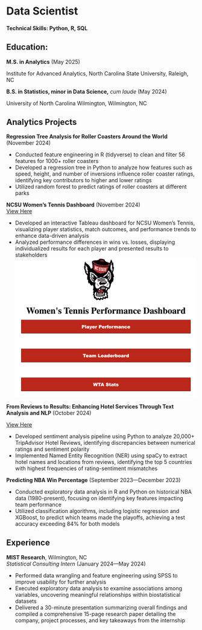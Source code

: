 # Data Scientist

#### Technical Skills: Python, R, SQL

## Education: 

**M.S. in Analytics** (May 2025)

Institute for Advanced Analytics, North Carolina State University, Raleigh, NC

**B.S. in Statistics, minor in Data Science,** *cum laude*	(May 2024)

University of North Carolina Wilmington, Wilmington, NC

## Analytics Projects

**Regression Tree Analysis for Roller Coasters Around the World** (November 2024)  
- Conducted feature engineering in R (tidyverse) to clean and filter 56 features for 1000+ roller coasters
- Developed a regression tree in Python to analyze how features such as speed, height, and number of inversions influence roller coaster ratings, identifying key contributors to higher and lower ratings
- Utilized random forest to predict ratings of roller coasters at different parks

**NCSU Women’s Tennis Dashboard** (November 2024)  
[View Here](https://public.tableau.com/app/profile/brian.cooke4418/viz/Blue10NCSUTennisDashboard_17410399695890/TennisDashboard) 
- Developed an interactive Tableau dashboard for NCSU Women’s Tennis, visualizing player statistics, match outcomes, and performance trends to enhance data-driven analysis  
- Analyzed performance differences in wins vs. losses, displaying individualized results for each player and presented results to stakeholders
![Dashboard Home Page](NCSU%20Women's%20Tennis%20Dashboard.png)

**From Reviews to Results: Enhancing Hotel Services Through Text Analysis and NLP**	(October 2024)

[View Here]([//Users/brian/Downloads/Hotel%20Marketing%20Plan%20XL%20by%20Slidesgo.pptx.pdf](https://docs.google.com/presentation/d/e/2PACX-1vQalpCtlgb-X_gLHz2H8tJzH2gAW2mYZXTiPYuyEBGMhHVTXV0_lVEJPEUCaJDtTA/pub?start=false&loop=false&delayms=3000)) 
- Developed sentiment analysis pipeline using Python to analyze 20,000+ TripAdvisor Hotel Reviews, identifying discrepancies between numerical ratings and sentiment polarity
- Implemented Named Entity Recognition (NER) using spaCy to extract hotel names and locations from reviews, identifying the top 5 countries with highest frequencies of rating-sentiment mismatches



**Predicting NBA Win Percentage** (September 2023—December 2023)  
- Conducted exploratory data analysis in R and Python on historical NBA data (1980-present), focusing on identifying key features impacting team performance  
- Utilized classification algorithms, including logistic regression and XGBoost, to predict which teams made the playoffs, achieving a test accuracy exceeding 84% for both models


## Experience

**MIST Research**, Wilmington, NC  
*Statistical Consulting Intern* (January 2024—May 2024)  
- Performed data wrangling and feature engineering using SPSS to improve usability for further analysis  
- Executed exploratory data analysis to examine associations among variables, uncovering meaningful relationships within biostatistical datasets  
- Delivered a 30-minute presentation summarizing overall findings and compiled a comprehensive 15-page research paper detailing the company, project processes, and key takeaways from the internship  

